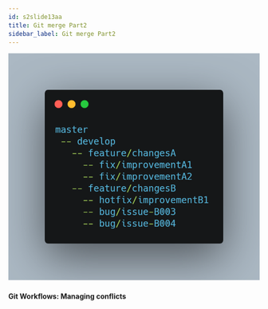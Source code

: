```yaml
---
id: s2slide13aa
title: Git merge Part2
sidebar_label: Git merge Part2
---
```




![xxx](https://raw.githubusercontent.com/ChickenKyiv/awesome-git-article/master/img/merge/simple-git-flow.png)

#### Git Workflows: Managing conflicts
